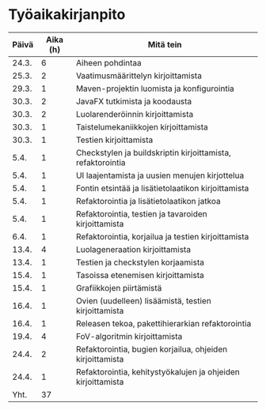 # Työaikakirjanpito

| Päivä | Aika (h) | Mitä tein |
|-------|----------|-----------|
| 24.3. |  6 | Aiheen pohdintaa |
| 25.3. |  2 | Vaatimusmäärittelyn kirjoittamista |
| 29.3. |  1 | Maven-projektin luomista ja konfigurointia |
| 30.3. |  2 | JavaFX tutkimista ja koodausta |
| 30.3. |  2 | Luolarenderöinnin kirjoittamista |
| 30.3. |  1 | Taistelumekaniikkojen kirjoittamista |
| 30.3. |  1 | Testien kirjoittamista |
| 5.4.  |  1 | Checkstylen ja buildskriptin kirjoittamista, refaktorointia |
| 5.4.  |  1 | UI laajentamista ja uusien menujen kirjottelua |
| 5.4.  |  1 | Fontin etsintää ja lisätietolaatikon kirjoittamista |
| 5.4.  |  1 | Refaktorointia ja lisätietolaatikon jatkoa |
| 5.4.  |  1 | Refaktorointia, testien ja tavaroiden kirjoittamista |
| 6.4.  |  1 | Refaktorointia, korjailua ja testien kirjoittamista |
| 13.4. |  4 | Luolageneraation kirjoittamista |
| 13.4. |  1 | Testien ja checkstylen korjaamista |
| 15.4. |  1 | Tasoissa etenemisen kirjoittamista |
| 15.4. |  1 | Grafiikkojen piirtämistä |
| 16.4. |  1 | Ovien (uudelleen) lisäämistä, testien kirjoittamista |
| 16.4. |  1 | Releasen tekoa, pakettihierarkian refaktorointia |
| 19.4. |  4 | FoV-algoritmin kirjoittamista |
| 24.4. |  2 | Refaktorointia, bugien korjailua, ohjeiden kirjoittamista |
| 24.4. |  1 | Refaktorointia, kehitystyökalujen ja ohjeiden kirjoittamista |
| Yht.  | 37 | |
